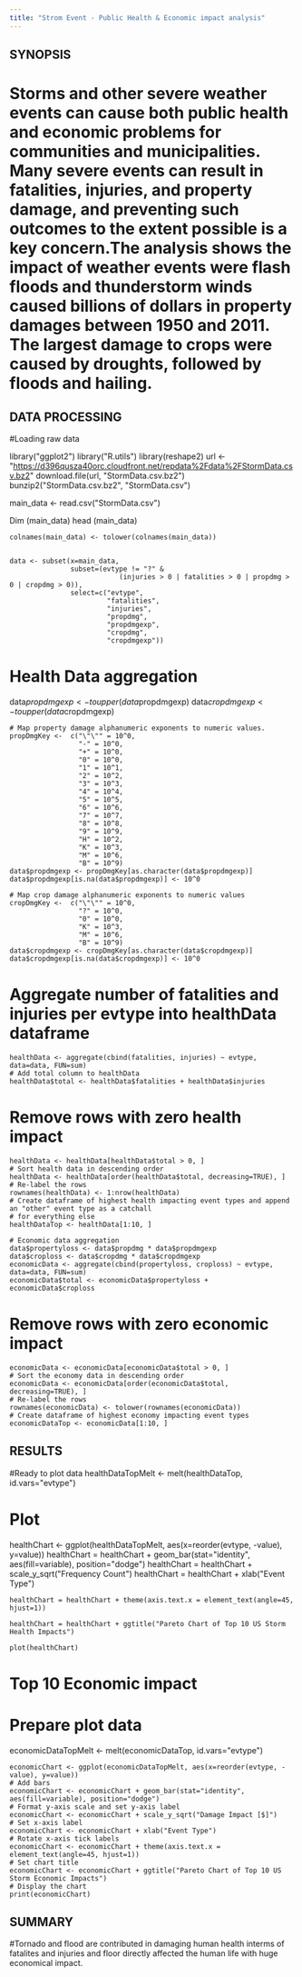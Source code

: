 ```yaml
---
title: "Strom Event - Public Health & Economic impact analysis"
---
```


## SYNOPSIS
 # Storms and other severe weather events can cause both public health and economic problems for communities and municipalities. Many severe events can result in fatalities, injuries, and property damage, and preventing such outcomes to the extent possible is a key concern.The analysis shows the impact of weather events were flash floods and thunderstorm winds caused billions of dollars in property damages between 1950 and 2011. The largest damage to crops were caused by droughts, followed by floods and hailing.

## DATA PROCESSING

 #Loading raw data

library("ggplot2")
library("R.utils")
library(reshape2)
url <- "https://d396qusza40orc.cloudfront.net/repdata%2Fdata%2FStormData.csv.bz2"
download.file(url, "StormData.csv.bz2")
bunzip2("StormData.csv.bz2", "StormData.csv")

main_data <- read.csv("StormData.csv")

Dim (main_data)
head (main_data)

    colnames(main_data) <- tolower(colnames(main_data))

    
    data <- subset(x=main_data, 
                   subset=(evtype != "?" & 
                               (injuries > 0 | fatalities > 0 | propdmg > 0 | cropdmg > 0)),
                   select=c("evtype", 
                            "fatalities", 
                            "injuries", 
                            "propdmg", 
                            "propdmgexp", 
                            "cropdmg", 
                            "cropdmgexp"))   
 # Health Data aggregation
 
 data$propdmgexp <- toupper(data$propdmgexp)
    data$cropdmgexp <- toupper(data$cropdmgexp)

    # Map property damage alphanumeric exponents to numeric values.
    propDmgKey <-  c("\"\"" = 10^0,
                     "-" = 10^0, 
                     "+" = 10^0,
                     "0" = 10^0,
                     "1" = 10^1,
                     "2" = 10^2,
                     "3" = 10^3,
                     "4" = 10^4,
                     "5" = 10^5,
                     "6" = 10^6,
                     "7" = 10^7,
                     "8" = 10^8,
                     "9" = 10^9,
                     "H" = 10^2,
                     "K" = 10^3,
                     "M" = 10^6,
                     "B" = 10^9)
    data$propdmgexp <- propDmgKey[as.character(data$propdmgexp)]
    data$propdmgexp[is.na(data$propdmgexp)] <- 10^0
    
    # Map crop damage alphanumeric exponents to numeric values
    cropDmgKey <-  c("\"\"" = 10^0,
                     "?" = 10^0, 
                     "0" = 10^0,
                     "K" = 10^3,
                     "M" = 10^6,
                     "B" = 10^9)
    data$cropdmgexp <- cropDmgKey[as.character(data$cropdmgexp)]
    data$cropdmgexp[is.na(data$cropdmgexp)] <- 10^0
 
 # Aggregate number of fatalities and injuries per evtype into healthData dataframe
    healthData <- aggregate(cbind(fatalities, injuries) ~ evtype, data=data, FUN=sum)
    # Add total column to healthData
    healthData$total <- healthData$fatalities + healthData$injuries
    
 # Remove rows with zero health impact
    healthData <- healthData[healthData$total > 0, ]
    # Sort health data in descending order
    healthData <- healthData[order(healthData$total, decreasing=TRUE), ]
    # Re-label the rows
    rownames(healthData) <- 1:nrow(healthData)
    # Create dataframe of highest health impacting event types and append an "other" event type as a catchall 
    # for everything else
    healthDataTop <- healthData[1:10, ]
    
    # Economic data aggregation
    data$propertyloss <- data$propdmg * data$propdmgexp
    data$croploss <- data$cropdmg * data$cropdmgexp
    economicData <- aggregate(cbind(propertyloss, croploss) ~ evtype, data=data, FUN=sum)
    economicData$total <- economicData$propertyloss + economicData$croploss
    
  # Remove rows with zero economic impact
    economicData <- economicData[economicData$total > 0, ]
    # Sort the economy data in descending order
    economicData <- economicData[order(economicData$total, decreasing=TRUE), ]
    # Re-label the rows
    rownames(economicData) <- tolower(rownames(economicData))
    # Create dataframe of highest economy impacting event types
    economicDataTop <- economicData[1:10, ]    

## RESULTS

 #Ready to plot data
  healthDataTopMelt <- melt(healthDataTop, id.vars="evtype")
  # Plot
  
  healthChart <- ggplot(healthDataTopMelt, aes(x=reorder(evtype, -value), y=value))
        healthChart = healthChart + geom_bar(stat="identity", aes(fill=variable), position="dodge")
        healthChart = healthChart + scale_y_sqrt("Frequency Count") 
        healthChart = healthChart + xlab("Event Type") 
     
    healthChart = healthChart + theme(axis.text.x = element_text(angle=45, hjust=1))
  
    healthChart = healthChart + ggtitle("Pareto Chart of Top 10 US Storm Health Impacts")
  
    plot(healthChart)
    
 # Top 10 Economic impact
 
   # Prepare plot data
   economicDataTopMelt <- melt(economicDataTop, id.vars="evtype")

    economicChart <- ggplot(economicDataTopMelt, aes(x=reorder(evtype, -value), y=value))
    # Add bars                            
    economicChart <- economicChart + geom_bar(stat="identity", aes(fill=variable), position="dodge")
    # Format y-axis scale and set y-axis label
    economicChart <- economicChart + scale_y_sqrt("Damage Impact [$]") 
    # Set x-axis label
    economicChart <- economicChart + xlab("Event Type") 
    # Rotate x-axis tick labels 
    economicChart <- economicChart + theme(axis.text.x = element_text(angle=45, hjust=1))
    # Set chart title
    economicChart <- economicChart + ggtitle("Pareto Chart of Top 10 US Storm Economic Impacts")
    # Display the chart
    print(economicChart)
    
    

## SUMMARY 

 #Tornado and flood are contributed in damaging human health interms of fatalites and injuries and floor directly affected the human life with huge economical impact.



